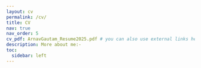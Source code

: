```yaml
---
layout: cv
permalink: /cv/
title: CV
nav: true
nav_order: 5
cv_pdf: ArnavGautam_Resume2025.pdf # you can also use external links here
description: More about me:-
toc:
  sidebar: left
---
```

